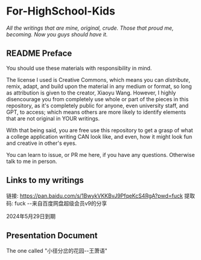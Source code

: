 # For-HighSchool-Kids


*All the writings that are mine, original, crude. Those that proud me, becoming. Now you guys should have it.*



## README Preface



You should use these materials with responsibility in mind.

The license I used is Creative Commons, which means you can *distribute*, remix, adapt, and build upon the material in any medium or format, so long as attribution is given to the creator, Xiaoyu Wang. However, I highly disencourage you from completely use whole or part of the pieces in this repository, as it's completely public for anyone, even university staff, and GPT, to access; which means others are more likely to identify elements that are not original in YOUR writings.

With that being said, you are free use this repository to get a grasp of what a college application writing CAN look like, and even, how it might look fun and creative in other's eyes.

You can learn to issue, or PR me here, if you have any questions. Otherwise talk to me in person. 



## Links to my writings



链接: https://pan.baidu.com/s/1BwykVKKBvJ9PfqeKcS4RgA?pwd=fuck 提取码: fuck 
--来自百度网盘超级会员v9的分享



2024年5月29日到期





## Presentation Document



The one called "小径分岔的花园--王萧语"
